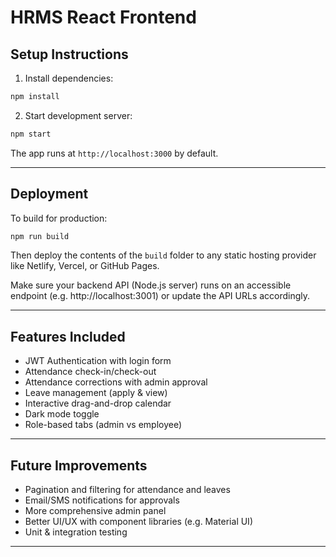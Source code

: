 
# HRMS React Frontend

## Setup Instructions

1. Install dependencies:

```bash
npm install
```

2. Start development server:

```bash
npm start
```

The app runs at `http://localhost:3000` by default.

---

## Deployment

To build for production:

```bash
npm run build
```

Then deploy the contents of the `build` folder to any static hosting provider like Netlify, Vercel, or GitHub Pages.

Make sure your backend API (Node.js server) runs on an accessible endpoint (e.g. http://localhost:3001) or update the API URLs accordingly.

---

## Features Included

- JWT Authentication with login form
- Attendance check-in/check-out
- Attendance corrections with admin approval
- Leave management (apply & view)
- Interactive drag-and-drop calendar
- Dark mode toggle
- Role-based tabs (admin vs employee)

---

## Future Improvements

- Pagination and filtering for attendance and leaves
- Email/SMS notifications for approvals
- More comprehensive admin panel
- Better UI/UX with component libraries (e.g. Material UI)
- Unit & integration testing

---

